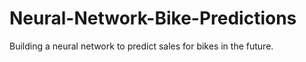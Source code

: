 # Neural-Network-Bike-Predictions
Building a neural network to predict sales for bikes in the future.

